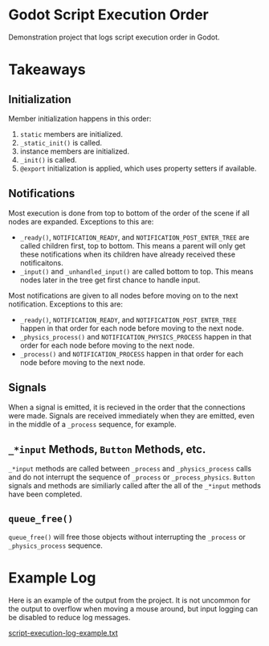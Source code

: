# Godot Script Execution Order
Demonstration project that logs script execution order in Godot.

# Takeaways
## Initialization
Member initialization happens in this order:
1) `static` members are initialized.
2) `_static_init()` is called.
3) instance members are initialized.
4) `_init()` is called.
5) `@export` initialization is applied, which uses property setters if available.

## Notifications
Most execution is done from top to bottom of the order of the scene if all nodes are expanded. Exceptions to this are:
- `_ready()`, `NOTIFICATION_READY`, and `NOTIFICATION_POST_ENTER_TREE` are called children first, top to bottom. This means a parent will only get these notifications when its children have already received these notificaitons.
- `_input()` and `_unhandled_input()` are called bottom to top. This means nodes later in the tree get first chance to handle input.

Most notifications are given to all nodes before moving on to the next notification. Exceptions to this are:
-  `_ready()`, `NOTIFICATION_READY`, and `NOTIFICATION_POST_ENTER_TREE` happen in that order for each node before moving to the next node.
-  `_physics_process()` and `NOTIFICATION_PHYSICS_PROCESS` happen in that order for each node before moving to the next node.
-  `_process()` and `NOTIFICATION_PROCESS` happen in that order for each node before moving to the next node.

## Signals
When a signal is emitted, it is recieved in the order that the connections were made. Signals are received immediately when they are emitted, even in the middle of a `_process` sequence, for example.

## `_*input` Methods, `Button` Methods, etc.
`_*input` methods are called between `_process` and `_physics_process` calls and do not interrupt the sequence of `_process` or `_process_physics`. `Button` signals and methods are similiarly called after the all of the `_*input` methods have been completed.

## `queue_free()`
`queue_free()` will free those objects without interrupting the `_process` or `_physics_process` sequence.

# Example Log
Here is an example of the output from the project. It is not uncommon for the output to overflow when moving a mouse around, but input logging can be disabled to reduce log messages.

[script-execution-log-example.txt](https://github.com/allenwp/godot-script-execution-order/files/13210106/script-execution-log-example.txt)
